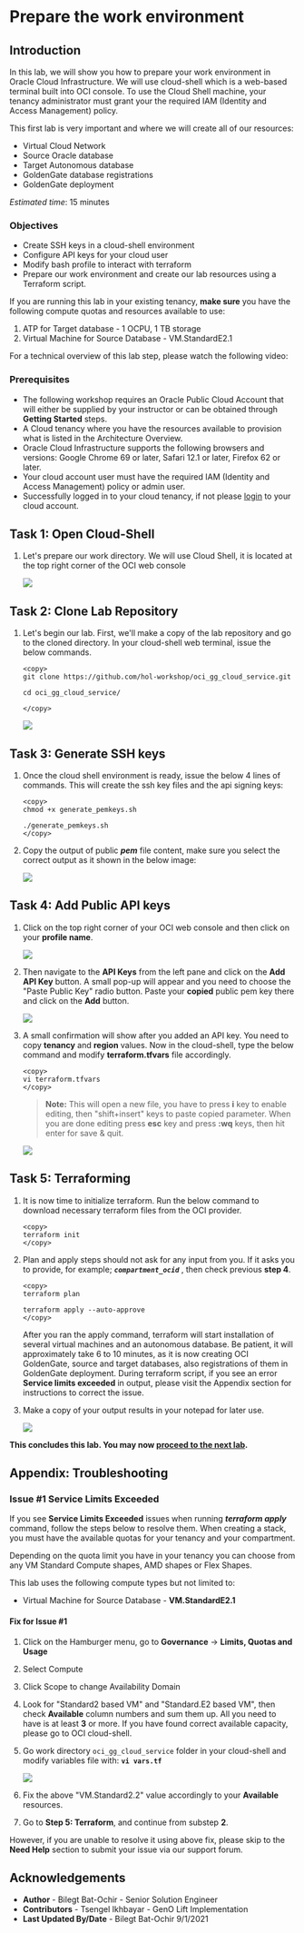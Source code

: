 # Prepare the work environment

## Introduction

In this lab, we will show you how to prepare your work environment in Oracle Cloud Infrastructure. We will use cloud-shell which is a web-based terminal built into OCI console. To use the Cloud Shell machine, your tenancy administrator must grant your the required IAM (Identity and Access Management) policy.

This first lab is very important and where we will create all of our resources:

- Virtual Cloud Network
- Source Oracle database
- Target Autonomous database
- GoldenGate database registrations
- GoldenGate deployment

*Estimated time*: 15 minutes

### Objectives

-   Create SSH keys in a cloud-shell environment
-   Configure API keys for your cloud user
-	Modify bash profile to interact with terraform 
-   Prepare our work environment and create our lab resources using a Terraform script.

If you are running this lab in your existing tenancy, **make sure** you have the following compute quotas and resources available to use:

1. ATP for Target database - 1 OCPU, 1 TB storage
2. Virtual Machine for Source Database - VM.StandardE2.1

For a technical overview of this lab step, please watch the following video:

### Prerequisites

* The following workshop requires an Oracle Public Cloud Account that will either be supplied by your instructor or can be obtained through **Getting Started** steps.
* A Cloud tenancy where you have the resources available to provision what is listed in the Architecture Overview.
* Oracle Cloud Infrastructure supports the following browsers and versions: Google Chrome 69 or later, Safari 12.1 or later, Firefox 62 or later.
* Your cloud account user must have the required IAM (Identity and Access Management) policy or admin user.
* Successfully logged in to your cloud tenancy, if not please [login](https://www.oracle.com/cloud/sign-in.html) to your cloud account.

## **Task 1**: Open Cloud-Shell

1. Let's prepare our work directory. We will use Cloud Shell, it is located at the top right corner of the OCI web console

	![](/images/0.Prep_0.PNG)

## **Task 2**: Clone Lab Repository

1. Let's begin our lab. First, we'll make a copy of the lab repository and go to the cloned directory. In your cloud-shell web terminal, issue the below commands.

	```
	<copy>
	git clone https://github.com/hol-workshop/oci_gg_cloud_service.git

	cd oci_gg_cloud_service/

	</copy>
	```

	![](/images/1.Git.PNG)

## **Task 3**: Generate SSH keys 

1. Once the cloud shell environment is ready, issue the below 4 lines of commands. This will create the ssh key files and the api signing keys:

	```
	<copy>
	chmod +x generate_pemkeys.sh

	./generate_pemkeys.sh
	</copy>
	```

2. Copy the output of public _**pem**_ file content, make sure you select the correct output as it shown in the below image:

	![](/images/0.Prep_1.PNG)

## **Task 4**: Add Public API keys

1. Click on the top right corner of your OCI web console and then click on your **profile name**. 

	![](/images/0.Prep_1-1.png)

2. Then navigate to the **API Keys** from the left pane and click on the **Add API Key** button. A small pop-up will appear and you need to choose the "Paste Public Key" radio button. Paste your **copied** public pem key there and click on the **Add** button.

	![](/images/0.Prep_2.PNG)

2. A small confirmation will show after you added an API key. You need to copy **tenancy** and **region** values. Now in the cloud-shell, type the below command and modify **terraform.tfvars** file accordingly.

	```
	<copy>
	vi terraform.tfvars
	</copy>
	```

	> **Note:** This will open a new file, you have to press **i** key to enable editing, then "shift+insert" keys to paste copied parameter. When you are done editing press **esc** key and press **:wq** keys, then hit enter for save & quit.

	![](/images/0.Prep_3.PNG)

## **Task 5**: Terraforming

1. It is now time to initialize terraform. Run the below command to download necessary terraform files from the OCI provider.

	```
	<copy>
	terraform init
	</copy>
	```

2. Plan and apply steps should not ask for any input from you. If it asks you to provide, for example; _**`compartment_ocid`**_ , then check previous **step 4**.

	```
	<copy>
	terraform plan

	terraform apply --auto-approve
	</copy>
	```
	
	After you ran the apply command, terraform will start installation of several virtual machines and an autonomous database. Be patient, it will approximately take 6 to 10 minutes, as it is now creating OCI GoldenGate, source and target databases, also registrations of them in GoldenGate deployment. During terraform script, if you see an error **Service limits exceeded** in output, please visit the Appendix section for instructions to correct the issue.
	
3. Make a copy of your output results in your notepad for later use.

	![](/images/1.git_1.PNG)


**This concludes this lab. You may now [proceed to the next lab](#next).**

## **Appendix**: Troubleshooting

###	Issue #1 Service Limits Exceeded
	
If you see **Service Limits Exceeded** issues when running _**terraform apply**_ command, follow the steps below to resolve them.
When creating a stack, you must have the available quotas for your tenancy and your compartment. 

Depending on the quota limit you have in your tenancy you can choose from any VM Standard Compute shapes, AMD shapes or Flex Shapes. 

This lab uses the following compute types but not limited to:

- Virtual Machine for Source Database - **VM.StandardE2.1**

#### Fix for Issue #1

1. Click on the Hamburger menu, go to **Governance** -> **Limits, Quotas and Usage**
2. Select Compute
3. Click Scope to change Availability Domain
4. Look for "Standard2 based VM" and "Standard.E2 based VM", then check **Available** column numbers and sum  them up. All you need to have is at least **3** or more. If you have found correct available capacity, please go to OCI cloud-shell.
5. Go  work directory `oci_gg_cloud_service` folder in your cloud-shell and modify variables file with: **`vi vars.tf`**

	![](/images/fix_1.png)

6. Fix the above "VM.Standard2.2" value accordingly to your **Available** resources.
7. Go to **Step 5: Terraform**, and continue from substep **2**.
	
However, if you are unable to resolve it using above fix, please skip to the **Need Help** section to submit your issue via our support forum.

## Acknowledgements

* **Author** - Bilegt Bat-Ochir - Senior Solution Engineer
* **Contributors** - Tsengel Ikhbayar - GenO Lift Implementation
* **Last Updated By/Date** - Bilegt Bat-Ochir 9/1/2021